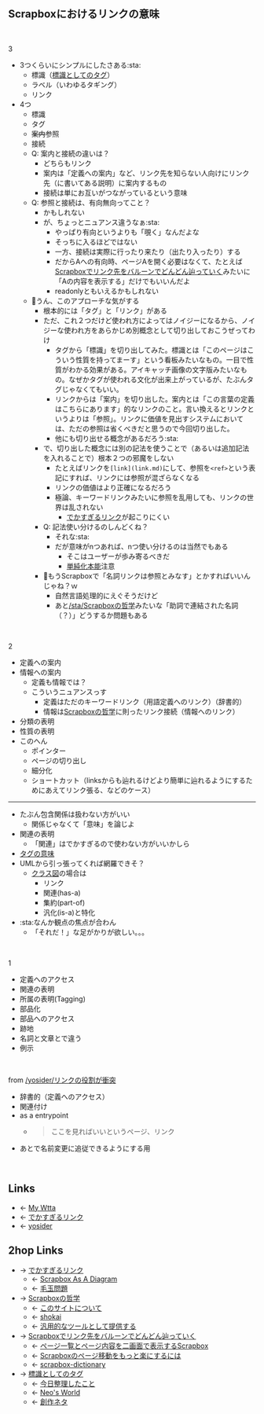 ## Scrapboxにおけるリンクの意味
<br>

3

- 3つくらいにシンプルにしたさある:sta:
    - 標識（[標識としてのタグ](標識としてのタグ.md)）
    - ラベル（いわゆるタギング）
    - リンク
- 4つ
    - 標識
    - タグ
    - ~~案内~~参照
    - 接続
    - Q: 案内と接続の違いは？
        - どちらもリンク
        - 案内は「定義への案内」など、リンク先を知らない人向けにリンク先（に書いてある説明）に案内するもの
        - 接続は単にお互いがつながっているという意味
    - Q: 参照と接続は、有向無向ってこと？
        - かもしれない
        - が、ちょっとニュアンス違うなぁ:sta:
            - やっぱり有向というよりも「覗く」なんだよな
            - そっちに入るほどではない
            - 一方、接続は実際に行ったり来たり（出たり入ったり）する
            - だからAへの有向時、ページAを開く必要はなくて、たとえば[Scrapboxでリンク先をバルーンでどんどん辿っていく](Scrapboxでリンク先をバルーンでどんどん辿っていく.md)みたいに「Aの内容を表示する」だけでもいいんだよ
            - readonlyともいえるかもしれない
    - :train:うん、このアプローチな気がする
        - 根本的には「タグ」と「リンク」がある
        - ただ、これ２つだけど使われ方によってはノイジーになるから、ノイジーな使われ方をあらかじめ別概念として切り出しておこうぜってわけ
            - タグから「標識」を切り出してみた。標識とは「このページはこういう性質を持ってまーす」という看板みたいなもの。一目で性質がわかる効果がある。アイキャッチ画像の文字版みたいなもの。なぜかタグが使われる文化が出来上がっているが、たぶんタグじゃなくてもいい。
            - リンクからは「案内」を切り出した。案内とは「この言葉の定義はこちらにあります」的なリンクのこと。言い換えるとリンクというよりは「参照」。リンクに価値を見出すシステムにおいては、ただの参照は省くべきだと思うので今回切り出した。
            - 他にも切り出せる概念があるだろう:sta:
        - で、切り出した概念には別の記法を使うことで（あるいは追加記法を入れることで）根本２つの邪魔をしない
            - たとえばリンクを`[link](link.md)`にして、参照を`<ref>`という表記にすれば、リンクには参照が混ざらなくなる
            - リンクの価値はより正確になるだろう
            - 極論、キーワードリンクみたいに参照を乱用しても、リンクの世界は乱されない
                - [でかすぎるリンク](でかすぎるリンク.md)が起こりにくい
        - Q: 記法使い分けるのしんどくね？
            - それな:sta:
            - だが意味がnつあれば、nつ使い分けるのは当然でもある
                - そこはユーザーが歩み寄るべきだ
                - [単純化本能](単純化本能.md)注意
        - :train:もうScrapboxで「名詞リンクは参照とみなす」とかすればいいんじゃね？ｗ
            - 自然言語処理的にえぐそうだけど
            - あと[/sta/Scrapboxの哲学](https://scrapbox.io/sta/Scrapboxの哲学)みたいな「助詞で連結された名詞（？）」どうするか問題もある

<br>

2

- 定義への案内
- 情報への案内
    - 定義も情報では？
    - こういうニュアンスっす
        - 定義はただのキーワードリンク（用語定義へのリンク）（辞書的）
        - 情報は[Scrapboxの哲学](Scrapboxの哲学.md)に則ったリンク接続（情報へのリンク）
- 分類の表明
- 性質の表明
- このへん
    - ポインター
    - ページの切り出し
    - 細分化
    - ショートカット（linksからも辿れるけどより簡単に辿れるようにするためにあえてリンク張る、などのケース）
- ---
- たぶん包含関係は扱わない方がいい
    - 関係じゃなくて「意味」を論じよ
- 関連の表明
    - 「関連」はでかすぎるので使わない方がいいかしら
- [タグの意味](タグの意味.md)
- UMLから引っ張ってくれば網羅できそ？
    - [クラス図](クラス図.md)の場合は
        - リンク
        - 関連(has-a)
        - 集約(part-of)
        - 汎化(is-a)と特化
- :sta:なんか観点の焦点が合わん
    - 「それだ！」な足がかりが欲しい。。。

<br>

1

- 定義へのアクセス
- 関連の表明
- 所属の表明(Tagging)
- 部品化
- 部品へのアクセス
- 跡地
- 名詞と文章とで違う
- 例示

<br>

from [/yosider/リンクの役割が衝突](https://scrapbox.io/yosider/リンクの役割が衝突)

- 辞書的（定義へのアクセス）
- 関連付け
- as a entrypoint
    - <blockquote>ここを見ればいいというページ、リンク</blockquote>
- あとで名前変更に追従できるようにする用

<br>

## Links
- ← [My Wtta](My_Wtta.md)
- ← [でかすぎるリンク](でかすぎるリンク.md)
- ← [yosider](yosider.md)

## 2hop Links
- → [でかすぎるリンク](でかすぎるリンク.md)
    - ← [Scrapbox As A Diagram](Scrapbox_As_A_Diagram.md)
    - ← [毛玉問題](毛玉問題.md)
- → [Scrapboxの哲学](Scrapboxの哲学.md)
    - ← [このサイトについて](このサイトについて.md)
    - ← [shokai](shokai.md)
    - ← [汎用的なツールとして提供する](汎用的なツールとして提供する.md)
- → [Scrapboxでリンク先をバルーンでどんどん辿っていく](Scrapboxでリンク先をバルーンでどんどん辿っていく.md)
    - ← [ページ一覧とページ内容を二画面で表示するScrapbox](ページ一覧とページ内容を二画面で表示するScrapbox.md)
    - ← [Scrapboxのページ移動をもっと楽にするには](Scrapboxのページ移動をもっと楽にするには.md)
    - ← [scrapbox-dictionary](scrapbox-dictionary.md)
- → [標識としてのタグ](標識としてのタグ.md)
    - ← [今日整理したこと](今日整理したこと.md)
    - ← [Neo's World](Neo's_World.md)
    - ← [創作ネタ](創作ネタ.md)

